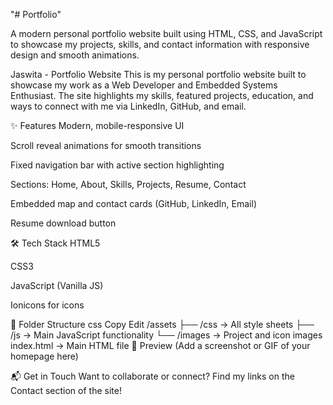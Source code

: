 "# Portfolio" 

A modern personal portfolio website built using HTML, CSS, and JavaScript to showcase my projects, skills, and contact information with responsive design and smooth animations.


Jaswita - Portfolio Website
This is my personal portfolio website built to showcase my work as a Web Developer and Embedded Systems Enthusiast. The site highlights my skills, featured projects, education, and ways to connect with me via LinkedIn, GitHub, and email.

✨ Features
Modern, mobile-responsive UI

Scroll reveal animations for smooth transitions

Fixed navigation bar with active section highlighting

Sections: Home, About, Skills, Projects, Resume, Contact

Embedded map and contact cards (GitHub, LinkedIn, Email)

Resume download button

🛠️ Tech Stack
HTML5

CSS3

JavaScript (Vanilla JS)

Ionicons for icons

📂 Folder Structure
css
Copy
Edit
/assets
├── /css         → All style sheets
├── /js          → Main JavaScript functionality
└── /images      → Project and icon images
index.html       → Main HTML file
📸 Preview
(Add a screenshot or GIF of your homepage here)

📬 Get in Touch
Want to collaborate or connect? Find my links on the Contact section of the site!
